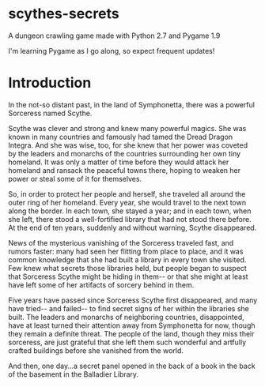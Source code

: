 # scythes-secrets

A dungeon crawling game made with Python 2.7 and Pygame 1.9

I'm learning Pygame as I go along, so expect frequent updates!

# Introduction

In the not-so distant past, in the land of Symphonetta, there was a powerful Sorceress named Scythe. 

Scythe was clever and strong and knew many powerful magics. She was known in many countries and famously had tamed the Dread Dragon Integra. And she was wise, too, for she knew that her power was coveted by the leaders and monarchs of the countries surrounding her own tiny homeland. It was only a matter of time before they would attack her homeland and ransack the peaceful towns there, hoping to weaken her power or steal some of it for themselves. 

So, in order to protect her people and herself, she traveled all around the outer ring of her homeland. Every year, she would travel to the next town along the border. In each town, she stayed a year; and in each town, when she left, there stood a well-fortified library that had not stood there before. At the end of ten years, suddenly and without warning, Scythe disappeared.

News of the mysterious vanishing of the Sorceress traveled fast, and rumors faster: many had seen her flitting from place to place, and it was common knowledge that she had built a library in every town she visited. Few knew what secrets those libraries held, but people began to suspect that Sorceress Scythe might be hiding in them-- or that she might at least have left some of her artifacts of sorcery behind in them. 

Five years have passed since Sorceress Scythe first disappeared, and many have tried-- and failed-- to find secret signs of her within the libraries she built. The leaders and monarchs of neighboring countries, disappointed, have at least turned their attention away from Symphonetta for now, though they remain a definite threat. The people of the land, though they miss their sorceress, are just grateful that she left them such wonderful and artfully crafted buildings before she vanished from the world.

And then, one day...a secret panel opened in the back of a book in the back of the basement in the Balladier Library. 
